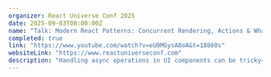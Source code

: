 ```yaml
---
organizer: React Universe Conf 2025
date: 2025-09-03T08:00:00Z
name: "Talk: Modern React Patterns: Concurrent Rendering, Actions & What's Next"
completed: true
link: "https://www.youtube.com/watch?v=eU0MGysA8oA&t=18860s"
websiteLink: "https://www.reactuniverseconf.com"
description: "Handling async operations in UI components can be tricky—flickering pending states, inefficient state updates, and unstable interfaces are common issues. Modern React patterns address these challenges through concurrent rendering and React 19 Actions, offering more predictable async workflows and reusable patterns."
---
```

